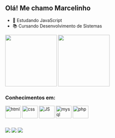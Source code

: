 ## Olá! Me chamo Marcelinho 

- 🌱 Estudando JavaScript
- 📚 Cursando Desenvolvimento de Sistemas


<div>

<img height=165em src="https://github-readme-stats.vercel.app/api?username=marcelinho0938&count_private=true&show_icons=true&theme=tokyonight"/>
<img height=165em src="https://github-readme-stats.vercel.app/api/top-langs/?username=marcelinho0938&layout=compact&theme=tokyonight"/>

</div>
<div>
  
  <h3> Conhecimentos em: </h3>
  
  <img align="center" alt="html" height="40" width="50" src="https://cdn.jsdelivr.net/gh/devicons/devicon/icons/html5/html5-original.svg" />        
  <img align="center" alt="css" height="40" width="50" src="https://cdn.jsdelivr.net/gh/devicons/devicon/icons/css3/css3-original.svg" />
  <img align="center" alt="JS" height="40" width="50" src="https://cdn.jsdelivr.net/gh/devicons/devicon/icons/javascript/javascript-plain.svg" />
  <img align="center" alt="mysql" height="40" width="50" src="https://cdn.jsdelivr.net/gh/devicons/devicon/icons/mysql/mysql-plain-wordmark.svg" />  
  <img align="center" alt="php" height="40" width="50" src="https://cdn.jsdelivr.net/gh/devicons/devicon/icons/php/php-original.svg" />
           
</div>

 ##

<div>
  
<a href="mailto:marcelinho.sp11@gmail.com" target="_blank"> <img src="https://img.shields.io/badge/Gmail-D14836?style=for-the-badge&logo=gmail&logoColor=white" target="_blank" /><a/>
<a href="https://www.linkedin.com/in/marcelo-henrique-8596b123a/" target="_blank"> <img src="https://img.shields.io/badge/LinkedIn-0077B5?style=for-the-badge&logo=linkedin&logoColor=white" target="_blank"/></a>
<a href="https://www.instagram.com/marcelo0938/" target="_blank"> <img src="https://img.shields.io/badge/Instagram-E4405F?style=for-the-badge&logo=instagram&logoColor=white" target="_blank"/></a>

</div>
